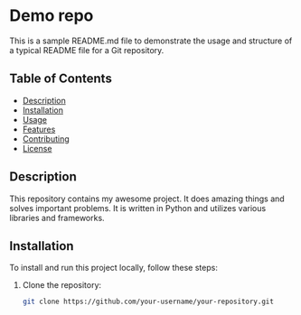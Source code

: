 # Demo repo

This is a sample README.md file to demonstrate the usage and structure of a typical README file for a Git repository.

## Table of Contents

- [Description](#description)
- [Installation](#installation)
- [Usage](#usage)
- [Features](#features)
- [Contributing](#contributing)
- [License](#license)

## Description

This repository contains my awesome project. It does amazing things and solves important problems. It is written in Python and utilizes various libraries and frameworks.

## Installation

To install and run this project locally, follow these steps:

1. Clone the repository:

   ```bash
   git clone https://github.com/your-username/your-repository.git
